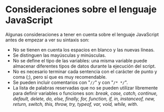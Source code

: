 # Consideraciones sobre el lenguaje JavaScript

Algunas consideraciones a tener en cuenta sobre el lenguaje JavaScript antes de empezar a ver su sintaxis son:

* No se tienen en cuenta los espacios en blanco y las nuevas líneas.
* Se distinguen las mayúsculas y minúsculas.
* No se define el tipo de las variables: una misma variable puede almacenar diferentes tipos de datos durante la ejecución del script.
* No es necesario terminar cada sentencia con el carácter de punto y coma (;), pero sí que es muy recomendable.
* Se pueden incluir comentarios con "`//`" y con "`/* */`".
* La lista de palabras reservadas que no se pueden utilizar libremente para definir variables o funciones son: _break, case, catch, continue, default, delete, do, else, finally, for, function, if, in, instanceof, new, return, switch, this, throw, try, typeof, var, void, while, with_.